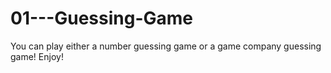 # 01---Guessing-Game
You can play either a number guessing game or a game company guessing game! Enjoy!
